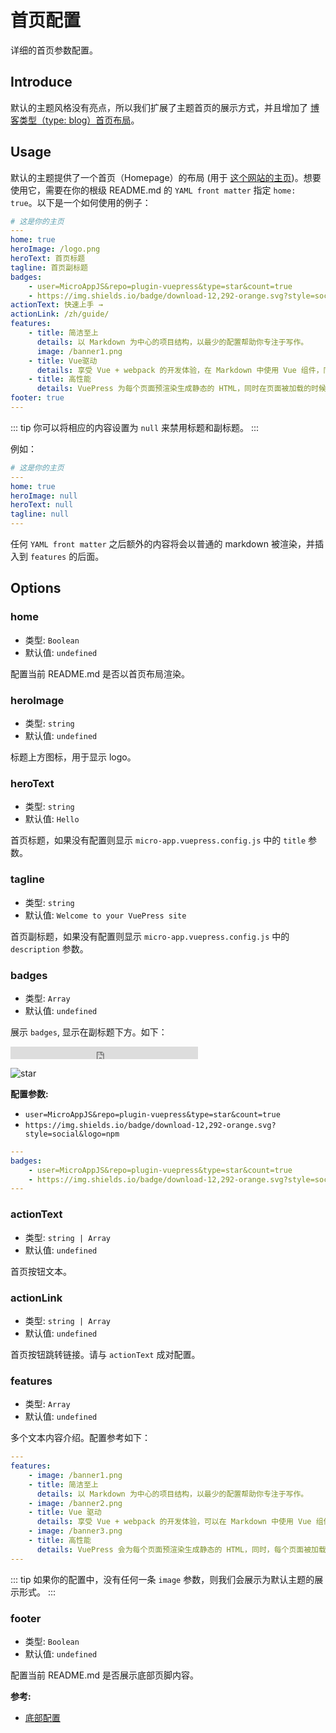 # 首页配置

详细的首页参数配置。

## Introduce

默认的主题风格没有亮点，所以我们扩展了主题首页的展示方式，并且增加了 [博客类型（type: blog）首页布局](../blog/home.md)。

## Usage

默认的主题提供了一个首页（Homepage）的布局 (用于 [这个网站的主页](/))。想要使用它，需要在你的根级 README.md 的 `YAML front matter` 指定 `home: true`。以下是一个如何使用的例子：

```yaml
# 这是你的主页
---
home: true
heroImage: /logo.png
heroText: 首页标题
tagline: 首页副标题
badges:
    - user=MicroAppJS&repo=plugin-vuepress&type=star&count=true
    - https://img.shields.io/badge/download-12,292-orange.svg?style=social&logo=npm
actionText: 快速上手 →
actionLink: /zh/guide/
features:
    - title: 简洁至上
      details: 以 Markdown 为中心的项目结构，以最少的配置帮助你专注于写作。
      image: /banner1.png
    - title: Vue驱动
      details: 享受 Vue + webpack 的开发体验，在 Markdown 中使用 Vue 组件，同时可以使用 Vue 来开发自定义主题。
    - title: 高性能
      details: VuePress 为每个页面预渲染生成静态的 HTML，同时在页面被加载的时候，将作为 SPA 运行。
footer: true
---
```

::: tip
你可以将相应的内容设置为 `null` 来禁用标题和副标题。
:::

例如：

```yaml
# 这是你的主页
---
home: true
heroImage: null
heroText: null
tagline: null
---
```

任何 `YAML front matter` 之后额外的内容将会以普通的 markdown 被渲染，并插入到 `features` 的后面。

## Options

### home

- 类型: `Boolean`
- 默认值: `undefined`

配置当前 README.md 是否以首页布局渲染。

### heroImage

- 类型: `string`
- 默认值: `undefined`

标题上方图标，用于显示 logo。

### heroText

- 类型: `string`
- 默认值: `Hello`

首页标题，如果没有配置则显示 `micro-app.vuepress.config.js` 中的 `title` 参数。

### tagline

- 类型: `string`
- 默认值: `Welcome to your VuePress site`

首页副标题，如果没有配置则显示 `micro-app.vuepress.config.js` 中的 `description` 参数。

### badges

- 类型: `Array`
- 默认值: `undefined`

展示 `badges`, 显示在副标题下方。如下：

<iframe
    src="https://ghbtns.com/github-btn.html?user=MicroAppJS&repo=plugin-vuepress&type=star&count=true"
    frameborder="0"
    scrolling="0"
    width="auto"
    height="20px"
></iframe>

![star](https://img.shields.io/badge/download-12,292-orange.svg?style=social&logo=npm)

**配置参数:**

- `user=MicroAppJS&repo=plugin-vuepress&type=star&count=true`
- `https://img.shields.io/badge/download-12,292-orange.svg?style=social&logo=npm`

```yaml
---
badges:
    - user=MicroAppJS&repo=plugin-vuepress&type=star&count=true
    - https://img.shields.io/badge/download-12,292-orange.svg?style=social&logo=npm
---
```

### actionText

- 类型: `string | Array`
- 默认值: `undefined`

首页按钮文本。

### actionLink

- 类型: `string | Array`
- 默认值: `undefined`

首页按钮跳转链接。请与 `actionText` 成对配置。

### features

- 类型: `Array`
- 默认值: `undefined`

多个文本内容介绍。配置参考如下：

```yaml
---
features:
    - image: /banner1.png
    - title: 简洁至上
      details: 以 Markdown 为中心的项目结构，以最少的配置帮助你专注于写作。
    - image: /banner2.png
    - title: Vue 驱动
      details: 享受 Vue + webpack 的开发体验，可以在 Markdown 中使用 Vue 组件，又可以使用 Vue 来开发自定义主题。
    - image: /banner3.png
    - title: 高性能
      details: VuePress 会为每个页面预渲染生成静态的 HTML，同时，每个页面被加载的时候，将作为 SPA 运行。
---
```

::: tip
如果你的配置中，没有任何一条 `image` 参数，则我们会展示为默认主题的展示形式。
:::

### footer

- 类型: `Boolean`
- 默认值: `undefined`

配置当前 README.md 是否展示底部页脚内容。

**参考:**

- [底部配置](footer.md)
